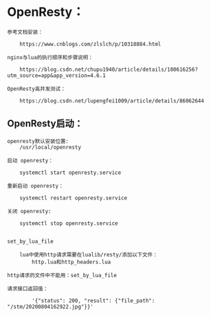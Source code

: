 # OpenResty：

    参考文档安装：
    
        https://www.cnblogs.com/zlslch/p/10318884.html
        
    nginx与lua的执行顺序和步骤说明：
    
        https://blog.csdn.net/chupu1940/article/details/100616256?utm_source=app&app_version=4.6.1
    
    OpenResty高并发测试：
    
        https://blog.csdn.net/lupengfei1009/article/details/86062644
        
## OpenResty启动：
    
    openresty默认安装位置:
        /usr/local/openresty
    
    启动 openresty：
        
        systemctl start openresty.service
        
    重新启动 openresty：
    
        systemctl restart openresty.service
        
    关闭 openresty:
        
        systemctl stop openresty.service
    
    
    set_by_lua_file
        
        lua中使用http请求需要在lualib/resty/添加以下文件：
            http.lua和http_headers.lua
        
    http请求的文件中不能用：set_by_lua_file
    
    请求接口返回值：
        
            '{"status": 200, "result": {"file_path": "/stm/20200804162922.jpg"}}'
